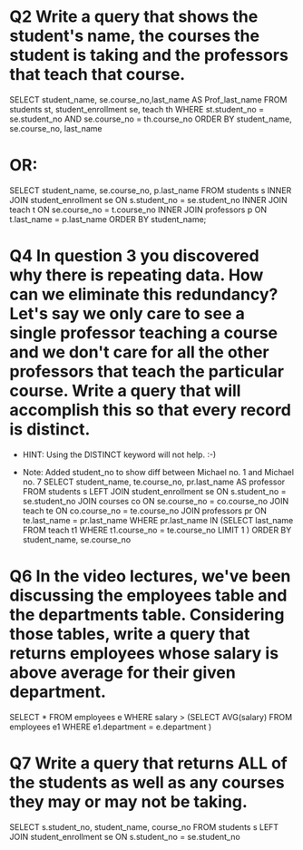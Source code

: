 # Q2 Write a query that shows the student's name, the courses the student is taking and the professors that teach that course. 

SELECT student_name, se.course_no,last_name AS Prof_last_name
FROM students st, student_enrollment se, teach th
WHERE st.student_no = se.student_no
AND se.course_no = th.course_no
ORDER BY student_name, se.course_no, last_name

# OR:

SELECT student_name, se.course_no, p.last_name 
FROM students s 
INNER JOIN student_enrollment se 
    ON s.student_no = se.student_no
INNER JOIN teach t 
    ON se.course_no = t.course_no
INNER JOIN professors p 
    ON t.last_name = p.last_name
ORDER BY student_name;

# Q4 In question 3 you discovered why there is repeating data. How can we eliminate this redundancy? Let's say we only care to see a single professor teaching a course and we don't care for all the other professors that teach the particular course. Write a query that will accomplish this so that every record is distinct.
* HINT: Using the DISTINCT keyword will not help. :-)
  
* Note: Added student_no to show diff between Michael no. 1 and Michael no. 7
SELECT student_name, te.course_no, pr.last_name  AS professor
FROM students s LEFT JOIN  student_enrollment se
ON s.student_no = se.student_no
JOIN courses co ON se.course_no = co.course_no
JOIN teach te ON co.course_no = te.course_no
JOIN professors pr ON te.last_name = pr.last_name
WHERE pr.last_name IN (SELECT last_name FROM teach t1 WHERE t1.course_no = te.course_no LIMIT 1 )
ORDER BY student_name, se.course_no

# Q6 In the video lectures, we've been discussing the employees table and the departments table. Considering those tables, write a query that returns employees whose salary is above average for their given department.

SELECT * FROM employees e
WHERE salary > (SELECT AVG(salary) FROM employees e1 
WHERE e1.department = e.department )

# Q7 Write a query that returns ALL of the students as well as any courses they may or may not be taking. 

SELECT s.student_no, student_name, course_no
FROM students s LEFT JOIN student_enrollment se
    ON s.student_no = se.student_no